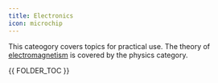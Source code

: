 ```yaml
---
title: Electronics
icon: microchip
---
```


This cateogory covers topics for practical use. The theory of [electromagnetism](electromagnetism) is covered by the physics category.



{{ FOLDER_TOC }}
